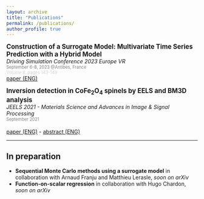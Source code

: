```yaml
---
layout: archive
title: "Publications"
permalink: /publications/
author_profile: true
---
```


<span style="font-size:1.2em; ">**Construction of a Surrogate Model: Multivariate Time Series Prediction with a Hybrid Model**</span>  
*Driving Simulation Conference 2023 Europe VR*  
<span style="color:grey; font-size:0.8em; ">September 6-8, 2023 @Antibes, France</span>  
<span style="color:lightgrey; font-size:0.8em; ">Volume 8, pages 143-149</span>  
[paper (ENG)](../files/article_dsc_2023.pdf)

<span style="font-size:1.2em; ">**Inversion detection in CoFe<sub>2</sub>O<sub>4</sub> spinels by EELS and BM3D analysis**</span>  
*JEELS 2021 - Materials Science and Advances in Image & Signal Processing*  
<span style="color:grey; font-size:0.8em; ">September 2021</span>  
<span style="color:lightgrey; font-size:0.8em; "></span>  
[paper (ENG)](../files/Poster_JEELS_spinels.pdf) - [abstract (ENG)](../files/jeels2020_abtract.pdf)

***

## In preparation

* **Sequential Monte Carlo methods using a surrogate model** in collaboration with Arnaud Franju and Matthieu Lerasle, *soon on arXiv*
* **Function-on-scalar regression** in collaboration with Hugo Chardon, *soon on arXiv*
